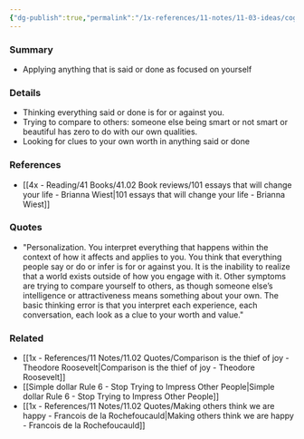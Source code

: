 ```yaml
---
{"dg-publish":true,"permalink":"/1x-references/11-notes/11-03-ideas/cognitive-bias-personalization/","title":"Cognitive bias - Personalization","noteIcon":""}
---
```



### Summary
- Applying anything that is said or done as focused on yourself

### Details
- Thinking everything said or done is for or against you. 
- Trying to compare to others: someone else being smart or not smart or beautiful has zero to do with our own qualities.
- Looking for clues to your own worth in anything said or done

### References
- [[4x - Reading/41 Books/41.02 Book reviews/101 essays that will change your life - Brianna Wiest\|101 essays that will change your life - Brianna Wiest]]

### Quotes
- "Personalization. You interpret everything that happens within the context of how it affects and applies to you. You think that everything people say or do or infer is for or against you. It is the inability to realize that a world exists outside of how you engage with it. Other symptoms are trying to compare yourself to others, as though someone else’s intelligence or attractiveness means something about your own. The basic thinking error is that you interpret each experience, each conversation, each look as a clue to your worth and value."

### Related
- [[1x - References/11 Notes/11.02 Quotes/Comparison is the thief of joy - Theodore Roosevelt\|Comparison is the thief of joy - Theodore Roosevelt]]
- [[Simple dollar Rule 6 - Stop Trying to Impress Other People\|Simple dollar Rule 6 - Stop Trying to Impress Other People]]
- [[1x - References/11 Notes/11.02 Quotes/Making others think we are happy - Francois de la Rochefoucauld\|Making others think we are happy - Francois de la Rochefoucauld]]
